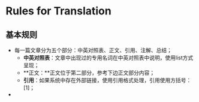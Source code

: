 # Rules for Translation

## 基本规则

* 每一篇文章分为五个部分：中英对照表、正文、引用、注解、总结；
  * **中英对照表**：文章中出现过的专用名词在中英对照表中说明，使用list方式呈现；
  * **正文：**正文位于第二部分，参考下边正文部分内容；
  * **引用**：如果系统中存在外部链接，使用引用格式处理，引用使用方括号：\[1\]；
* 


